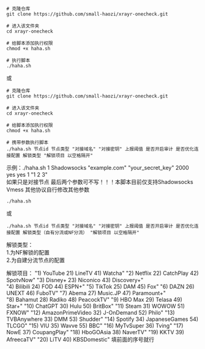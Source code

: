 ```
# 克隆仓库
git clone https://github.com/small-haozi/xrayr-onecheck.git

# 进入该文件夹
cd xrayr-onecheck

# 给脚本添加执行权限
chmod +x haha.sh
```
```
# 执行脚本
./haha.sh
```

或

```
# 克隆仓库
git clone https://github.com/small-haozi/xrayr-onecheck.git

# 进入该文件夹
cd xrayr-onecheck

# 给脚本添加执行权限
chmod +x haha.sh
```
```
# 携带参数执行脚本
./haha.sh 节点id 节点类型 "对接域名" "对接密钥" 上报阈值 是否开启审计 是否优化连接配置 解锁类型 "解锁项目 以空格隔开"
```
示例：./haha.sh 1 Shadowsocks "example.com" "your_secret_key" 2000 yes yes 1 "1 2 3"<br>
如果只是对接节点   最后两个参数可不写！！！本脚本目前仅支持Shadowsocks  Vmess   其他协议自行修改其他参数

```
./haha.sh
```
或
```
./haha.sh 节点id 节点类型 "对接域名" "对接密钥" 上报阈值 是否开启审计 是否优化连接配置 解锁类型（自有分流或NF分流） "解锁项目 以空格隔开"
```

解锁类型：<br>
1.为NF解锁的配置<br>
2.为自建分流节点的配置

解锁项目：
       "1) YouTube                 21) LineTV             41) Watcha"
       "2) Netflix                 22) CatchPlay          42) SpotvNow"
       "3) Disney+                 23) Niconico           43) Discovery+"     
       "4) Bilibili                24) FOD                44) ESPN+"
       "5) TikTok                  25) DAM                45) Fox"
       "6) DAZN                    26) UNEXT              46) FuboTV"
       "7) Abema                   27) Music.JP           47) Paramount+"        
       "8) Bahamut                 28) Radiko             48) PeacockTV"
       "9) HBO Max                 29) Telasa             49) Star+"
       "10) ChatGPT                30) Hulu               50) BritBox"
       "11) Steam                  31) WOWOW              51) FXNOW"
       "12) AmazonPrimeVideo       32) J-OnDemand         52) Philo"
       "13) TVBAnywhere            33) DMM                53) Shudder"
       "14) Spotify                34) JapaneseGames      54) TLCGO"
       "15) VIU                    35) Wavve              55) BBC"
       "16) MyTvSuper              36) Tving"
       "17) NowE                   37) CoupangPlay"
       "18) HboGOAsia              38) NaverTV"
       "19) KKTV                   39) AfreecaTV"
       "20) LiTV                   40) KBSDomestic"
 填前面的序号就行
